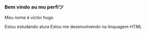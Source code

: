 ###  Bem vindo au mu perfiツ

Meu nome é victor hugo

Estou estudando alura
Estou me desenvolvendo na linquagem HTML
